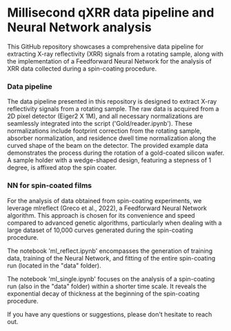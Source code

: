 # Millisecond qXRR data pipeline and Neural Network analysis 

This GitHub repository showcases a comprehensive data pipeline for extracting X-ray reflectivity (XRR) signals from a rotating sample, along with the implementation of a Feedforward Neural Network for the analysis of XRR data collected during a spin-coating procedure.   

### Data pipeline

The data pipeline presented in this repository is designed to extract X-ray reflectivity signals from a rotating sample. The raw data is acquired from a 2D pixel detector (Eiger2 X 1M), and all necessary normalizations are seamlessly integrated into the script ('Gold/reader.ipynb'). These normalizations include footprint correction from the rotating sample, absorber normalization, and residence dwell time normalization along the curved shape of the beam on the detector. The provided example data demonstrates the process during the rotation of a gold-coated silicon wafer. A sample holder with a wedge-shaped design, featuring a stepness of 1 degree, is affixed atop the spin coater.   

### NN for spin-coated films

For the analysis of data obtained from spin-coating experiments, we leverage mlreflect (Greco et al., 2022), a Feedforward Neural Network algorithm. This approach is chosen for its convenience and speed compared to advanced genetic algorithms, particularly when dealing with a large dataset of 10,000 curves generated during the spin-coating procedure.

The notebook 'ml_reflect.ipynb' encompasses the generation of training data, training of the Neural Network, and fitting of the entire spin-coating run (located in the "data" folder).

The notebook 'ml_single.ipynb' focuses on the analysis of a spin-coating run (also in the "data" folder) within a shorter time scale. It reveals the exponential decay of thickness at the beginning of the spin-coating procedure.

If you have any questions or suggestions, please don't hesitate to reach out.

